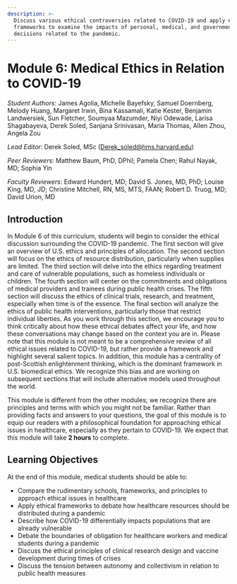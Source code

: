 ```yaml
---
description: >-
  Discuss various ethical controversies related to COVID-19 and apply ethical
  frameworks to examine the impacts of personal, medical, and governmental
  decisions related to the pandemic.
---
```


# Module 6: Medical Ethics in Relation to COVID-19

_Student Authors_: James Agolia, Michelle Bayefsky, Samuel Doernberg, Melody Huang, Margaret Irwin, Bina Kassamali, Katie Kester, Benjamin Landwersiek, Sun Fletcher, Soumyaa Mazumder, Niyi Odewade, Larisa Shagabayeva, Derek Soled, Sanjana Srinivasan, Maria Thomas, Allen Zhou, Angela Zou

_Lead Editor_: Derek Soled, MSc \([Derek\_soled@hms.harvard.edu](mailto:Derek_soled@hms.harvard.edu)\)

_Peer Reviewers_: Matthew Baum, PhD, DPhil; Pamela Chen; Rahul Nayak, MD; Sophia Yin

_Faculty Reviewers_: Edward Hundert, MD; David S. Jones, MD, PhD; Louise King, MD, JD; Christine Mitchell, RN, MS, MTS, FAAN; Robert D. Truog, MD; David Urion, MD

## Introduction

In Module 6 of this curriculum, students will begin to consider the ethical discussion surrounding the COVID-19 pandemic. The first section will give an overview of U.S. ethics and principles of allocation. The second section will focus on the ethics of resource distribution, particularly when supplies are limited. The third section will delve into the ethics regarding treatment and care of vulnerable populations, such as homeless individuals or children. The fourth section will center on the commitments and obligations of medical providers and trainees during public health crises. The fifth section will discuss the ethics of clinical trials, research, and treatment, especially when time is of the essence. The final section will analyze the ethics of public health interventions, particularly those that restrict individual liberties. As you work through this section, we encourage you to think critically about how these ethical debates affect your life, and how these conversations may change based on the context you are in. Please note that this module is not meant to be a comprehensive review of all ethical issues related to COVID-19, but rather provide a framework and highlight several salient topics. In addition, this module has a centrality of post-Scottish enlightenment thinking, which is the dominant framework in U.S. biomedical ethics. We recognize this bias and are working on subsequent sections that will include alternative models used throughout the world.

This module is different from the other modules; we recognize there are principles and terms with which you might not be familiar.  Rather than providing facts and answers to your questions, the goal of this module is to equip our readers with a philosophical foundation for approaching ethical issues in healthcare, especially as they pertain to COVID-19.  We expect that this module will take **2 hours** to complete. 

## Learning Objectives

At the end of this module, medical students should be able to: 

* Compare the rudimentary schools, frameworks, and principles to approach ethical issues in healthcare
* Apply ethical frameworks to debate how healthcare resources should be distributed during a pandemic
* Describe how COVID-19 differentially impacts populations that are already vulnerable
* Debate the boundaries of obligation for healthcare workers and medical students during a pandemic 
* Discuss the ethical principles of clinical research design and vaccine development during times of crises
* Discuss the tension between autonomy and collectivism in relation to public health measures

